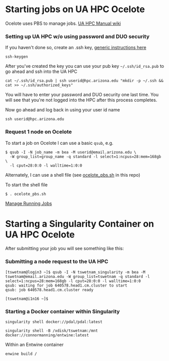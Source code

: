 # Starting jobs on UA HPC Ocelote

Ocelote uses PBS to manage jobs. [UA HPC Manual wiki](https://confluence.arizona.edu/display/UAHPC/Training)

### Setting up UA HPC w/o using password and DUO security

If you haven't done so, create an .ssh key, [generic instructions here](https://www.digitalocean.com/community/tutorials/ssh-essentials-working-with-ssh-servers-clients-and-keys)

```
ssh-keygen
```

After you've created the key you can use your pub key `~/.ssh/id_rsa.pub` to go ahead and ssh into the UA HPC

```
cat ~/.ssh/id_rsa.pub | ssh userid@hpc.arizona.edu "mkdir -p ~/.ssh && cat >> ~/.ssh/authorized_keys"
```

You will have to enter your password and DUO security one last time. You will see that you're not logged into the HPC after this process completes.

Now go ahead and log back in using your user id name

```
ssh userid@hpc.arizona.edu
```

### Request 1 node on Ocelote

To start a job on Ocelote I can use a basic `qsub`, e.g.

```
$ qsub -I -N job_name -m bea -M userid@email.arizona.edu \
  -W group_list=group_name -q standard -l select=1:ncpus=28:mem=168gb \
  -l cput=28:0:0 -l walltime=1:0:0
```

Alternately, I can use a shell file (see [ocelote_pbs.sh](https://github.com/tyson-swetnam/eemt-singularity-dev/blob/master/ua_hpc/ocelote_pbs.sh) in this repo)

To start the shell file

```
$ . ocelote_pbs.sh
```

[Manage Running Jobs](https://confluence.arizona.edu/display/UAHPC/Running+Jobs)

# Starting a Singularity Container on UA HPC Ocelote

After submitting your job you will see something like this:

### Submitting a node request to the UA HPC
```
[tswetnam@login3 ~]$ qsub -I -N tswetnam_singularity -m bea -M tswetnam@email.arizona.edu -W group_list=tswetnam -q standard -l select=1:ncpus=28:mem=168gb -l cput=28:0:0 -l walltime=1:0:0
qsub: waiting for job 640578.head1.cm.cluster to start
qsub: job 640578.head1.cm.cluster ready

[tswetnam@i1n16 ~]$
```

### Starting a Docker container within Singularity

```
singularity shell docker://pdal/pdal:latest
```

```
singularity shell -B /xdisk/tswetnam:/mnt docker://connormanning/entwine:latest
```

Within an Entwine container

```
enwine build /
```
